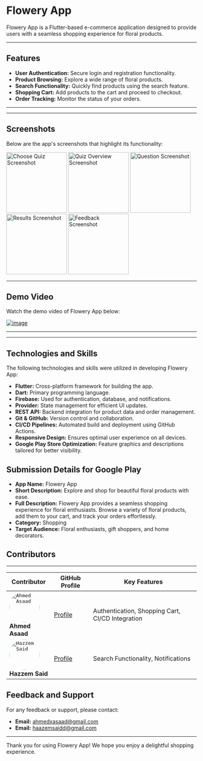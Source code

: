 # Flowery App


Flowery App is a Flutter-based e-commerce application designed to provide users with a seamless shopping experience for floral products.

---

## Features

- **User Authentication:** Secure login and registration functionality.
- **Product Browsing:** Explore a wide range of floral products.
- **Search Functionality:** Quickly find products using the search feature.
- **Shopping Cart:** Add products to the cart and proceed to checkout.
- **Order Tracking:** Monitor the status of your orders.

---

---

## Screenshots

Below are the app's screenshots that highlight its functionality:


<img src="https://github.com/user-attachments/assets/42b3ae64-e8ab-4c9f-87ef-4d99b1560720" alt="Choose Quiz Screenshot" width="160"> <img src="https://github.com/user-attachments/assets/460fb444-3aef-4fb4-a31a-20ec3998889a" alt="Quiz Overview Screenshot" width="160"> <img src="https://github.com/user-attachments/assets/57be62a6-f039-47d5-93f8-34239bf62e84" alt="Question Screenshot" width="160"> <img src="https://github.com/user-attachments/assets/aeefa1cd-23d3-400d-bc2f-e2b3962e04ea" alt="Results Screenshot" width="160"> <img src="https://github.com/user-attachments/assets/2d8abb2d-7878-41d9-95ca-daff068c96fb" alt="Feedback Screenshot" width="160">

---

## Demo Video

Watch the demo video of Flowery App below:

[![image](https://github.com/user-attachments/assets/28051196-9959-44bb-9f01-fedd335e3d04)
](https://youtu.be/bP0BNKABzG8?si=MnV4__MUga5ae5cM)

---


---

## Technologies and Skills

The following technologies and skills were utilized in developing Flowery App:

- **Flutter:** Cross-platform framework for building the app.
- **Dart:** Primary programming language.
- **Firebase:** Used for authentication, database, and notifications.
- **Provider:** State management for efficient UI updates.
- **REST API:** Backend integration for product data and order management.
- **Git & GitHub:** Version control and collaboration.
- **CI/CD Pipelines:** Automated build and deployment using GitHub Actions.
- **Responsive Design:** Ensures optimal user experience on all devices.
- **Google Play Store Optimization:** Feature graphics and descriptions tailored for better visibility.



## Submission Details for Google Play

- **App Name:** Flowery App
- **Short Description:** Explore and shop for beautiful floral products with ease.
- **Full Description:** Flowery App provides a seamless shopping experience for floral enthusiasts. Browse a variety of floral products, add them to your cart, and track your orders effortlessly.
- **Category:** Shopping
- **Target Audience:** Floral enthusiasts, gift shoppers, and home decorators.

## Contributors
---
| Contributor                                                                                                      | GitHub Profile                              | Key Features                                  | 
|------------------------------------------------------------------------------------------------------------------|--------------------------------------------|------------------------------------------------|
| <kbd><a href="https://github.com/ahmedas3d" target="_blank"><img src="https://avatars.githubusercontent.com/u/109164014?v=4" alt="Ahmed Asaad" width="80" style="border-radius:50%;"></a></kbd><br>**Ahmed Asaad** | [Profile](https://github.com/ahmedas3d)   | Authentication, Shopping Cart, CI/CD Integration | 
| <kbd><a href="https://github.com/hazzemSaid" target="_blank"><img src="https://avatars.githubusercontent.com/u/124845122?v=4" alt="Hazzem Said" width="80" style="border-radius:50%;"></a></kbd><br>**Hazzem Said** | [Profile](https://github.com/hazzemSaid)   | Search Functionality, Notifications           |


## Feedback and Support

For any feedback or support, please contact:

- **Email:** ahmedxasaad@gmail.com
- **Email:** haazemsaidd@gmail.com

---

Thank you for using Flowery App! We hope you enjoy a delightful shopping experience.
